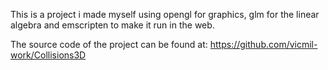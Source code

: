 This is a project i made myself using opengl for graphics, glm for the linear algebra and emscripten to make it run in the web.

The source code of the project can be found at: https://github.com/vicmil-work/Collisions3D
